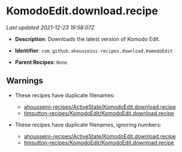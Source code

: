 # KomodoEdit.download.recipe

_Last updated 2021-12-23 19:58:07Z_

- **Description**: Downloads the latest version of Komodo Edit.

- **Identifier**: `com.github.ahousseini-recipes.download.KomodoEdit`

- **Parent Recipes**: `None`

## Warnings

- These recipes have duplicate filenames:
    - [ahousseini-recipes/ActiveState/KomodoEdit.download.recipe](/autopkg-dupe-tracker/ahousseini-recipes/ActiveState/KomodoEdit.download.recipe)
    - [timsutton-recipes/KomodoEdit/KomodoEdit.download.recipe](/autopkg-dupe-tracker/timsutton-recipes/KomodoEdit/KomodoEdit.download.recipe)

- These recipes have duplicate filenames, ignoring numbers:
    - [ahousseini-recipes/ActiveState/KomodoEdit.download.recipe](/autopkg-dupe-tracker/ahousseini-recipes/ActiveState/KomodoEdit.download.recipe)
    - [timsutton-recipes/KomodoEdit/KomodoEdit.download.recipe](/autopkg-dupe-tracker/timsutton-recipes/KomodoEdit/KomodoEdit.download.recipe)